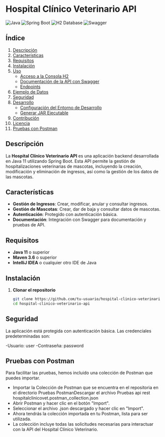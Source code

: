 # Hospital Clínico Veterinario API

![Java](https://img.shields.io/badge/Java-11-blue)
![Spring Boot](https://img.shields.io/badge/Spring%20Boot-2.5.4-brightgreen)
![H2 Database](https://img.shields.io/badge/Database-H2-orange)
![Swagger](https://img.shields.io/badge/Swagger-OpenAPI-brightgreen)

## Índice

1. [Descripción](#descripción)
2. [Características](#características)
3. [Requisitos](#requisitos)
4. [Instalación](#instalación)
5. [Uso](#uso)
   - [Acceso a la Consola H2](#acceso-a-la-consola-h2)
   - [Documentación de la API con Swagger](#documentación-de-la-api-con-swagger)
   - [Endpoints](#endpoints)
6. [Ejemplo de Datos](#ejemplo-de-datos)
7. [Seguridad](#seguridad)
8. [Desarrollo](#desarrollo)
   - [Configuración del Entorno de Desarrollo](#configuración-del-entorno-de-desarrollo)
   - [Generar JAR Ejecutable](#generar-jar-ejecutable)
9. [Contribución](#contribución)
10. [Licencia](#licencia)
11. [Pruebas con Postman](#pruebas-con-postman)

## Descripción

La **Hospital Clínico Veterinario API** es una aplicación backend desarrollada en Java 11 utilizando Spring Boot. Esta API permite la gestión de hospitalizaciones veterinarias de mascotas, incluyendo la creación, modificación y eliminación de ingresos, así como la gestión de los datos de las mascotas.

## Características

- **Gestión de Ingresos**: Crear, modificar, anular y consultar ingresos.
- **Gestión de Mascotas**: Crear, dar de baja y consultar datos de mascotas.
- **Autenticación**: Protegido con autenticación básica.
- **Documentación**: Integración con Swagger para documentación y pruebas de API.

## Requisitos

- **Java 11** o superior
- **Maven 3.6** o superior
- **IntelliJ IDEA** o cualquier otro IDE de Java

## Instalación

1. **Clonar el repositorio**
   ```sh
   git clone https://github.com/tu-usuario/hospital-clinico-veterinario-api.git
   cd hospital-clinico-veterinario-api

## Seguridad

La aplicación está protegida con autenticación básica. Las credenciales predeterminadas son:

  -Usuario: user
  -Contraseña: password

## Pruebas con Postman

Para facilitar las pruebas, hemos incluido una colección de Postman que puedes importar.

 - Importar la Colección de Postman que se encuentra en el repositoria en el directorio Pruebas PostmanDescargar el archivo Pruebas api rest hospitalclinicovet.postman_collection.json
 - Abrir Postman y hacer clic en el botón "Import".
 - Seleccionar el archivo .json descargado y hacer clic en "Import".
 - Ahora tendrás la colección importada en tu Postman, lista para ser utilizada.
 - La colección incluye todas las solicitudes necesarias para interactuar con la API del Hospital Clínico Veterinario.


